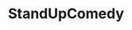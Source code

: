 ---
title: StandUpComedy
crosslinks:
- topjokes
- Standup
- fullmoviesonanything
- opieandanthony
- videos
- gatekeeping
- Cumtown
- yourmomshousepodcast
- todayilearned
- onionhate
- KoreanAdvice
- laughfactory
- comedy
- Serendipity
- JoeRogan
- The_Donald
- welcome_to_wisconsin
- GateKeepers
- PoliticalHumor
---